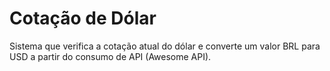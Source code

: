 # Cotação de Dólar

Sistema que verifica a cotação atual do dólar e converte um valor BRL para USD a partir do consumo de API (Awesome API).

